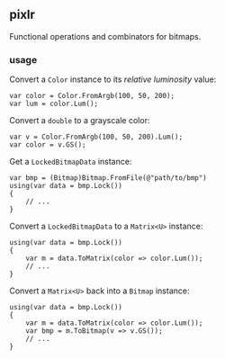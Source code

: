 ## pixlr
Functional operations and combinators for bitmaps.

### usage
Convert a `Color` instance to its *relative luminosity* value:
```
var color = Color.FromArgb(100, 50, 200);
var lum = color.Lum();
```

Convert a `double` to a grayscale color:
```
var v = Color.FromArgb(100, 50, 200).Lum();
var color = v.GS();
```

Get a `LockedBitmapData` instance:
```
var bmp = (Bitmap)Bitmap.FromFile(@"path/to/bmp")
using(var data = bmp.Lock())
{
    // ...
}
```

Convert a `LockedBitmapData` to a `Matrix<U>` instance:
```
using(var data = bmp.Lock())
{
    var m = data.ToMatrix(color => color.Lum());
    // ...
}
```

Convert a `Matrix<U>` back into a `Bitmap` instance:
```
using(var data = bmp.Lock())
{
    var m = data.ToMatrix(color => color.Lum());
    var bmp = m.ToBitmap(v => v.GS());
    // ...
}
```
